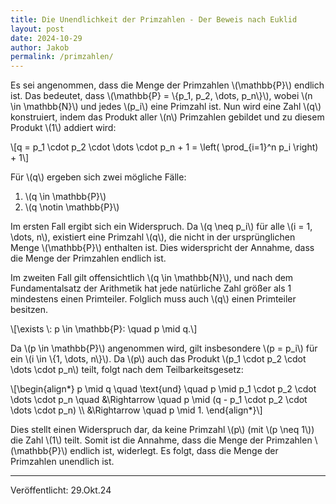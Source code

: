 ```yaml
---
title: Die Unendlichkeit der Primzahlen - Der Beweis nach Euklid
layout: post
date: 2024-10-29
author: Jakob
permalink: /primzahlen/
---
```

Es sei angenommen, dass die Menge der Primzahlen \\(\\mathbb{P}\\)
endlich ist. Das bedeutet, dass \\(\\mathbb{P} = \\{p_1, p_2, \\dots,
p_n\\}\\), wobei \\(n \\in \\mathbb{N}\\) und jedes \\(p_i\\) eine
Primzahl ist. Nun wird eine Zahl \\(q\\) konstruiert, indem das Produkt
aller \\(n\\) Primzahlen gebildet und zu diesem Produkt \\(1\\) addiert
wird:

\\\[q = p_1 \\cdot p_2 \\cdot \\dots \\cdot p_n + 1 = \\left(
\\prod\_{i=1}^n p_i \\right) + 1\\\]

Für \\(q\\) ergeben sich zwei mögliche Fälle:

1.  \\(q \\in \\mathbb{P}\\)
2.  \\(q \\notin \\mathbb{P}\\)

Im ersten Fall ergibt sich ein Widerspruch. Da \\(q \\neq p_i\\) für
alle \\(i = 1, \\dots, n\\), existiert eine Primzahl \\(q\\), die nicht
in der ursprünglichen Menge \\(\\mathbb{P}\\) enthalten ist. Dies
widerspricht der Annahme, dass die Menge der Primzahlen endlich ist.

Im zweiten Fall gilt offensichtlich \\(q \\in \\mathbb{N}\\), und nach
dem Fundamentalsatz der Arithmetik hat jede natürliche Zahl größer als 1
mindestens einen Primteiler. Folglich muss auch \\(q\\) einen Primteiler
besitzen.

\\\[\\exists \\: p \\in \\mathbb{P}: \\quad p \\mid q.\\\]

Da \\(p \\in \\mathbb{P}\\) angenommen wird, gilt insbesondere \\(p =
p_i\\) für ein \\(i \\in \\{1, \\dots, n\\}\\). Da \\(p\\) auch das
Produkt \\(p_1 \\cdot p_2 \\cdot \\dots \\cdot p_n\\) teilt, folgt nach
dem Teilbarkeitsgesetz:

\\\[\\begin{align\*} p \\mid q \\quad \\text{und} \\quad p \\mid p_1
\\cdot p_2 \\cdot \\dots \\cdot p_n \\quad &\\Rightarrow \\quad p \\mid
(q - p_1 \\cdot p_2 \\cdot \\dots \\cdot p_n) \\\\ &\\Rightarrow \\quad
p \\mid 1. \\end{align\*}\\\]

Dies stellt einen Widerspruch dar, da keine Primzahl \\(p\\) (mit \\(p
\\neq 1\\)) die Zahl \\(1\\) teilt. Somit ist die Annahme, dass die
Menge der Primzahlen \\(\\mathbb{P}\\) endlich ist, widerlegt. Es folgt,
dass die Menge der Primzahlen unendlich ist.

------------------------------------------------------------------------

Veröffentlicht: 29.Okt.24
